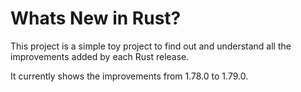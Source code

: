 # Whats New in Rust?

This project is a simple toy project to find out and understand all the improvements added by each Rust release.

It currently shows the improvements from 1.78.0 to 1.79.0.

